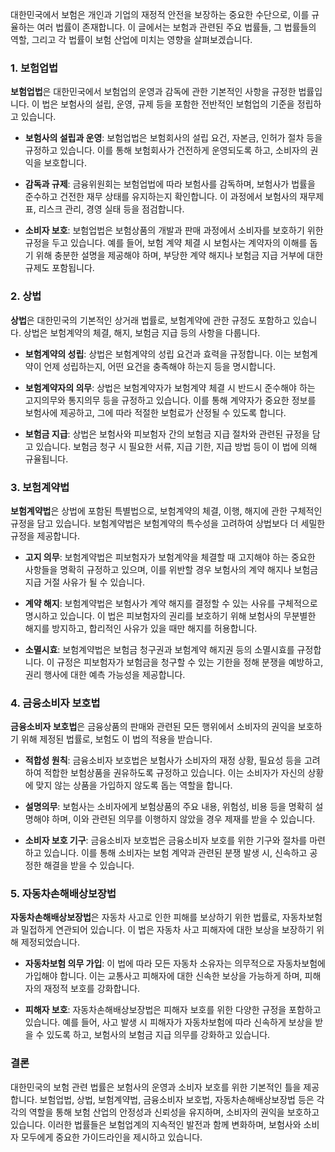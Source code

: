 대한민국에서 보험은 개인과 기업의 재정적 안전을 보장하는 중요한 수단으로, 이를 규율하는 여러 법률이 존재합니다. 이 글에서는 보험과 관련된 주요 법률들, 그 법률들의 역할, 그리고 각 법률이 보험 산업에 미치는 영향을 살펴보겠습니다.

### 1. 보험업법

**보험업법**은 대한민국에서 보험업의 운영과 감독에 관한 기본적인 사항을 규정한 법률입니다. 이 법은 보험사의 설립, 운영, 규제 등을 포함한 전반적인 보험업의 기준을 정립하고 있습니다.

- **보험사의 설립과 운영**: 보험업법은 보험회사의 설립 요건, 자본금, 인허가 절차 등을 규정하고 있습니다. 이를 통해 보험회사가 건전하게 운영되도록 하고, 소비자의 권익을 보호합니다.
  
- **감독과 규제**: 금융위원회는 보험업법에 따라 보험사를 감독하며, 보험사가 법률을 준수하고 건전한 재무 상태를 유지하는지 확인합니다. 이 과정에서 보험사의 재무제표, 리스크 관리, 경영 실태 등을 점검합니다.

- **소비자 보호**: 보험업법은 보험상품의 개발과 판매 과정에서 소비자를 보호하기 위한 규정을 두고 있습니다. 예를 들어, 보험 계약 체결 시 보험사는 계약자의 이해를 돕기 위해 충분한 설명을 제공해야 하며, 부당한 계약 해지나 보험금 지급 거부에 대한 규제도 포함됩니다.

### 2. 상법

**상법**은 대한민국의 기본적인 상거래 법률로, 보험계약에 관한 규정도 포함하고 있습니다. 상법은 보험계약의 체결, 해지, 보험금 지급 등의 사항을 다룹니다.

- **보험계약의 성립**: 상법은 보험계약의 성립 요건과 효력을 규정합니다. 이는 보험계약이 언제 성립하는지, 어떤 요건을 충족해야 하는지 등을 명시합니다.

- **보험계약자의 의무**: 상법은 보험계약자가 보험계약 체결 시 반드시 준수해야 하는 고지의무와 통지의무 등을 규정하고 있습니다. 이를 통해 계약자가 중요한 정보를 보험사에 제공하고, 그에 따라 적절한 보험료가 산정될 수 있도록 합니다.

- **보험금 지급**: 상법은 보험사와 피보험자 간의 보험금 지급 절차와 관련된 규정을 담고 있습니다. 보험금 청구 시 필요한 서류, 지급 기한, 지급 방법 등이 이 법에 의해 규율됩니다.

### 3. 보험계약법

**보험계약법**은 상법에 포함된 특별법으로, 보험계약의 체결, 이행, 해지에 관한 구체적인 규정을 담고 있습니다. 보험계약법은 보험계약의 특수성을 고려하여 상법보다 더 세밀한 규정을 제공합니다.

- **고지 의무**: 보험계약법은 피보험자가 보험계약을 체결할 때 고지해야 하는 중요한 사항들을 명확히 규정하고 있으며, 이를 위반할 경우 보험사의 계약 해지나 보험금 지급 거절 사유가 될 수 있습니다.

- **계약 해지**: 보험계약법은 보험사가 계약 해지를 결정할 수 있는 사유를 구체적으로 명시하고 있습니다. 이 법은 피보험자의 권리를 보호하기 위해 보험사의 무분별한 해지를 방지하고, 합리적인 사유가 있을 때만 해지를 허용합니다.

- **소멸시효**: 보험계약법은 보험금 청구권과 보험계약 해지권 등의 소멸시효를 규정합니다. 이 규정은 피보험자가 보험금을 청구할 수 있는 기한을 정해 분쟁을 예방하고, 권리 행사에 대한 예측 가능성을 제공합니다.

### 4. 금융소비자 보호법

**금융소비자 보호법**은 금융상품의 판매와 관련된 모든 행위에서 소비자의 권익을 보호하기 위해 제정된 법률로, 보험도 이 법의 적용을 받습니다.

- **적합성 원칙**: 금융소비자 보호법은 보험사가 소비자의 재정 상황, 필요성 등을 고려하여 적합한 보험상품을 권유하도록 규정하고 있습니다. 이는 소비자가 자신의 상황에 맞지 않는 상품을 가입하지 않도록 돕는 역할을 합니다.

- **설명의무**: 보험사는 소비자에게 보험상품의 주요 내용, 위험성, 비용 등을 명확히 설명해야 하며, 이와 관련된 의무를 이행하지 않았을 경우 제재를 받을 수 있습니다.

- **소비자 보호 기구**: 금융소비자 보호법은 금융소비자 보호를 위한 기구와 절차를 마련하고 있습니다. 이를 통해 소비자는 보험 계약과 관련된 분쟁 발생 시, 신속하고 공정한 해결을 받을 수 있습니다.

### 5. 자동차손해배상보장법

**자동차손해배상보장법**은 자동차 사고로 인한 피해를 보상하기 위한 법률로, 자동차보험과 밀접하게 연관되어 있습니다. 이 법은 자동차 사고 피해자에 대한 보상을 보장하기 위해 제정되었습니다.

- **자동차보험 의무 가입**: 이 법에 따라 모든 자동차 소유자는 의무적으로 자동차보험에 가입해야 합니다. 이는 교통사고 피해자에 대한 신속한 보상을 가능하게 하며, 피해자의 재정적 보호를 강화합니다.

- **피해자 보호**: 자동차손해배상보장법은 피해자 보호를 위한 다양한 규정을 포함하고 있습니다. 예를 들어, 사고 발생 시 피해자가 자동차보험에 따라 신속하게 보상을 받을 수 있도록 하고, 보험사의 보험금 지급 의무를 강화하고 있습니다.

### 결론

대한민국의 보험 관련 법률은 보험사의 운영과 소비자 보호를 위한 기본적인 틀을 제공합니다. 보험업법, 상법, 보험계약법, 금융소비자 보호법, 자동차손해배상보장법 등은 각각의 역할을 통해 보험 산업의 안정성과 신뢰성을 유지하며, 소비자의 권익을 보호하고 있습니다. 이러한 법률들은 보험업계의 지속적인 발전과 함께 변화하며, 보험사와 소비자 모두에게 중요한 가이드라인을 제시하고 있습니다.